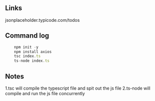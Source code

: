 ## Links

jsonplaceholder.typicode.com/todos

## Command log

```javascript
    npm init -y
    npm install axios
    tsc index.ts
    ts-node index.ts
```

## Notes

1.tsc will compile the typescript file and spit out the js file
2.ts-node will compile and run the js file concurrently
